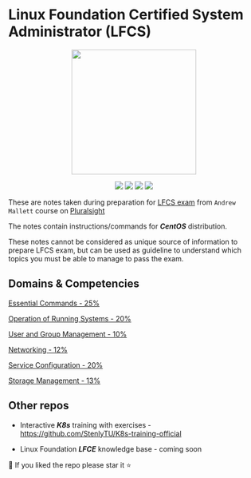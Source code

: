 # Linux Foundation Certified System Administrator (LFCS) 

<p align="center">
  <a href="https://kubernetes.io/" title="Redirect to Kubernetes page">
    <img src="https://images.youracclaim.com/size/340x340/images/1e6611ca-8afe-4ecc-ad4d-305fba52ee7e/1_LFCS-600x600.png" width="250" />
  </a>
</p>

<p align="center">
  <img src="https://img.shields.io/badge/contributions-welcome-brightgreen.svg">
  <img src="https://img.shields.io/github/issues-pr/StenlyTU/LFCS-official">
  <img src="https://img.shields.io/github/stars/StenlyTU/LFCS-official?style=social">
  <img src="https://img.shields.io/github/forks/StenlyTU/LFCS-official?style=social">
</p>

These are notes taken during preparation for [LFCS exam](https://training.linuxfoundation.org/certification/linux-foundation-certified-sysadmin-lfcs/) from `Andrew Mallett` course on [Pluralsight](https://app.pluralsight.com/paths/certificate/linux-foundation-certified-system-admin)

The notes contain instructions/commands for ***CentOS*** distribution.

These notes cannot be considered as unique source of information to prepare LFCS exam, but can be used as guideline to understand which topics you must be able to manage to pass the exam.

## Domains & Competencies

[Essential Commands - 25%](stuff/EssentialCommands.md)

[Operation of Running Systems - 20%](stuff/OperationofRunningSystems.md)

[User and Group Management - 10%](stuff/UserandGroupManagement.md)

[Networking - 12%](stuff/Networking.md)

[Service Configuration - 20%](stuff/ServiceConfiguration.md)

[Storage Management - 13%](stuff/StorageManagement.md)

##  Other repos  ##

* Interactive ***K8s*** training with exercises - https://github.com/StenlyTU/K8s-training-official

* Linux Foundation ***LFCE*** knowledge base - coming soon

:checkered_flag: If you liked the repo please star it :star: